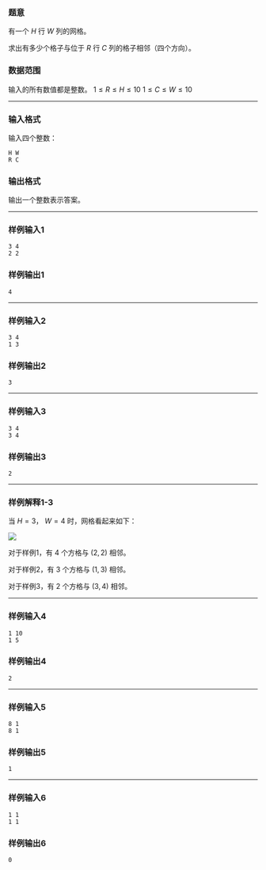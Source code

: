### 题意 

有一个 $H$ 行 $W$ 列的网格。

求出有多少个格子与位于 $R$ 行 $C$ 列的格子相邻（四个方向）。

### 数据范围

输入的所有数值都是整数。
$1 \le R \le H \le 10$
$1 \le C \le W \le 10$

---

### 输入格式

输入四个整数：

```
H W
R C
```

### 输出格式

输出一个整数表示答案。

---

### 样例输入1

```
3 4 
2 2
```

### 样例输出1

```
4
```



---

### 样例输入2

```
3 4 
1 3
```

### 样例输出2

```
3
```

---

### 样例输入3

```
3 4
3 4
```

### 样例输出3

```
2
```



---

### 样例解释1-3

当 $H=3$， $W=4$ 时，网格看起来如下：

![](https://img.atcoder.jp/abc250/abc250a-fig1.png)



对于样例1，有 $4$ 个方格与 $(2,2)$ 相邻。

对于样例2，有 $3$ 个方格与 $(1,3)$ 相邻。

对于样例3，有 $2$ 个方格与 $(3,4)$ 相邻。

---

### 样例输入4

```
1 10
1 5
```

### 样例输出4

```
2
```



---

### 样例输入5

```
8 1
8 1
```

### 样例输出5

```
1
```



---

### 样例输入6

```
1 1
1 1
```

### 样例输出6

```
0
```

